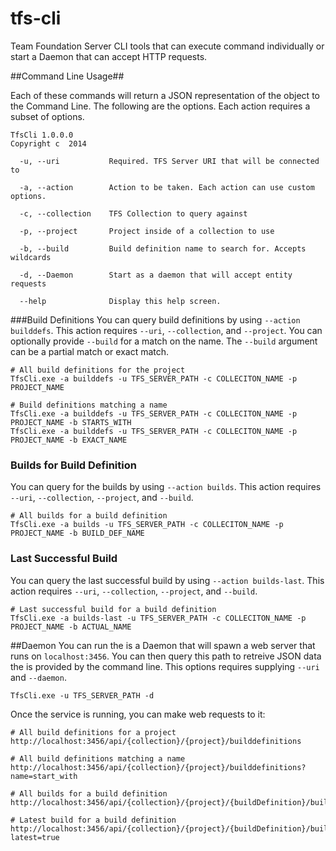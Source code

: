 tfs-cli
=======

Team Foundation Server CLI tools that can execute command individually or start a Daemon that can accept HTTP requests.  


##Command Line Usage##

Each of these commands will return a JSON representation of the object to the Command Line.  The following are the options. Each action requires a subset of options.

```
TfsCli 1.0.0.0
Copyright c  2014

  -u, --uri           Required. TFS Server URI that will be connected to

  -a, --action        Action to be taken. Each action can use custom options.

  -c, --collection    TFS Collection to query against

  -p, --project       Project inside of a collection to use

  -b, --build         Build definition name to search for. Accepts wildcards

  -d, --Daemon        Start as a daemon that will accept entity requests

  --help              Display this help screen.
```

###Build Definitions
You can query build definitions by using `--action builddefs`. This action requires `--uri`, `--collection`, and `--project`. You can optionally provide `--build` for a match on the name. The `--build` argument can be a partial match or exact match.

```
# All build definitions for the project
TfsCli.exe -a builddefs -u TFS_SERVER_PATH -c COLLECITON_NAME -p PROJECT_NAME

# Build definitions matching a name
TfsCli.exe -a builddefs -u TFS_SERVER_PATH -c COLLECITON_NAME -p PROJECT_NAME -b STARTS_WITH
TfsCli.exe -a builddefs -u TFS_SERVER_PATH -c COLLECITON_NAME -p PROJECT_NAME -b EXACT_NAME
```

### Builds for Build Definition
You can query for the builds by using `--action builds`. This action requires `--uri`, `--collection`, `--project`, and `--build`.
```
# All builds for a build definition
TfsCli.exe -a builds -u TFS_SERVER_PATH -c COLLECITON_NAME -p PROJECT_NAME -b BUILD_DEF_NAME
```

### Last Successful Build
You can query the last successful build by using `--action builds-last`. This action requires `--uri`, `--collection`, `--project`, and `--build`.
```
# Last successful build for a build definition
TfsCli.exe -a builds-last -u TFS_SERVER_PATH -c COLLECITON_NAME -p PROJECT_NAME -b ACTUAL_NAME
```

##Daemon
You can run the is a Daemon that will spawn a web server that runs on `localhost:3456`.  You can then query this path to retreive JSON data the is provided by the command line.  This options requires supplying `--uri` and `--daemon`.

```
TfsCli.exe -u TFS_SERVER_PATH -d
```

Once the service is running, you can make web requests to it:
```
# All build definitions for a project
http://localhost:3456/api/{collection}/{project}/builddefinitions

# All build definitions matching a name
http://localhost:3456/api/{collection}/{project}/builddefinitions?name=start_with

# All builds for a build definition
http://localhost:3456/api/{collection}/{project}/{buildDefinition}/builds

# Latest build for a build definition
http://localhost:3456/api/{collection}/{project}/{buildDefinition}/build?latest=true
```
